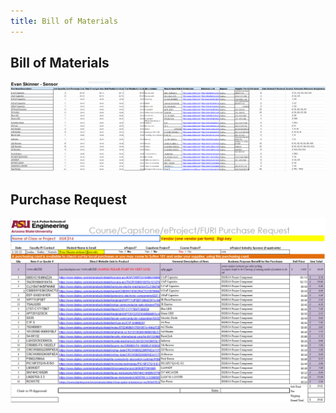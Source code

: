 ```yaml
---
title: Bill of Materials
---
```


## Bill of Materials

![Bill of Materials](https://github.com/eeskinn1/eeskinn1.github.io/blob/main/Assets/BOM.png?raw=true)

## Purchase Request

![Purchase Request](https://github.com/eeskinn1/eeskinn1.github.io/blob/main/Assets/PurchaseRequest.png?raw=true)
